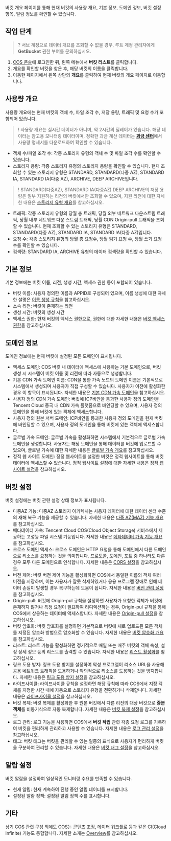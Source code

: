 
버킷 개요 페이지를 통해 현재 버킷의 사용량 개요, 기본 정보, 도메인 정보, 버킷 설정 항목, 알람 정보를 확인할 수 있습니다.


## 작업 단계

>? 서브 계정으로 데이터 개요를 조회할 수 없을 경우, 루트 계정 관리자에게 **GetBucket** 권한 부여를 문의하십시오.
>

1. [COS 콘솔](https://console.cloud.tencent.com/cos5)에 로그인한 뒤, 왼쪽 메뉴에서 **버킷 리스트**를 클릭합니다.
2. 개요를 확인할 버킷을 찾은 후, 해당 버킷의 이름을 클릭합니다.
3. 이동한 페이지에서 왼쪽 상단의 **개요**를 클릭하여 현재 버킷의 개요 페이지로 이동합니다.

## 사용량 개요

사용량 개요에는 현재 버킷의 객체 수, 파일 조각 수, 저장 용량, 트래픽 및 요청 수가 포함되어 있습니다.

>! 사용량 개요는 실시간 데이터가 아니며, 약 2시간의 딜레이가 있습니다. 해당 데이터는 참고용 모니터링 데이터이며, 정확한 과금 계산 데이터는 [**과금 센터**](https://console.cloud.tencent.com/expense/bill/dosageDownload)에서 사용량 명세서를 다운로드하여 확인할 수 있습니다.
>

- 객체 수/파일 조각 수: 각종 스토리지 유형의 객체 수 및 파일 조각 수를 확인할 수 있습니다.
- 스토리지 용량: 각종 스토리지 유형의 스토리지 용량을 확인할 수 있습니다. 현재 조회할 수 있는 스토리지 유형은 STANDARD, STANDARD(다중 AZ), STANDARD IA, STANDARD IA(다중 AZ), ARCHIVE, DEEP ARCHIVE입니다.
>! STANDARD(다중AZ), STANDARD IA(다중AZ) DEEP ARCHIVE의 저장 용량은 일부 지원하는 리전의 버킷에서만 조회할 수 있으며, 지원 리전에 대한 자세한 내용은 [스토리지 유형 개요](https://intl.cloud.tencent.com/document/product/436/30925)를 참고하십시오.
>
- 트래픽: 각종 스토리지 유형의 당월 총 트래픽, 당월 외부 네트워크 다운스트림 트래픽, 당월 내부 네트워크 다운 스트림 트래픽, 당월 CDN Origin-pull 트래픽을 조회할 수 있습니다. 현재 조회할 수 있는 스토리지 유형은 STANDARD, STANDARD(다중 AZ), STANDARD IA, STANDARD IA(다중 AZ)입니다.
- 요청 수: 각종 스토리지 유형의 당월 총 요청수, 당월 읽기 요청 수, 당월 쓰기 요청 수를 확인할 수 있습니다.
- 검색량: STANDARD IA, ARCHIVE 유형의 데이터 검색량을 확인할 수 있습니다.

## 기본 정보

기본 정보에는 버킷 이름, 리전, 생성 시간, 액세스 권한 등이 포함되어 있습니다.

- 버킷 이름: 사용자 정의한 이름과 APPID로 구성되어 있으며, 이름 생성에 대한 자세한 설명은 [이름 생성 규칙](https://intl.cloud.tencent.com/document/product/436/13312)을 참고하십시오.
- 소속 리전: 버킷이 존재하는 리전
- 생성 시간: 버킷의 생성 시간
- 액세스 권한: 현재 버킷의 액세스 권한으로, 권한에 대한 자세한 내용은 [버킷 액세스 권한](https://intl.cloud.tencent.com/document/product/436/13315)을 참고하십시오.

## 도메인 정보

도메인 정보에는 현재 버킷에 설정된 모든 도메인이 표시됩니다.

- 액세스 도메인: COS 버킷 내 데이터에 액세스에 사용하는 기본 도메인으로, 버킷 생성 시 시스템이 버킷 이름 및 리전에 따라 자동으로 생성합니다.
- 기본 CDN 가속 도메인 이름: CDN을 통한 가속 노드의 도메인 이름은 기본적으로 시스템에서 생성되며 사용자가 직접 구성할 수 있습니다. 사용자가 이전에 활성화한 경우 이 항목이 표시됩니다. 자세한 내용은 [기본 CDN 가속 도메인](https://intl.cloud.tencent.com/document/product/436/31506)을 참고하십시오.
- 사용자 정의 CDN 가속 도메인: 버킷에 ICP비안을 통과한 사용자 정의 도메인을 Tencent Cloud 중국 내 CDN 가속 플랫폼으로 바인딩할 수 있으며, 사용자 정의 도메인을 통해 버킷에 있는 객체에 액세스합니다.
- 사용자 정의 원본 서버 도메인: ICP비안을 통과한 사용자 정의 도메인을 현재 버킷에 바인딩할 수 있으며, 사용자 정의 도메인을 통해 버킷에 있는 객체에 액세스합니다.
- 글로벌 가속 도메인: 글로벌 가속을 활성화하면 시스템에서 기본적으로 글로벌 가속 도메인을 생성합니다. 사용자는 해당 도메인을 통해 데이터를 버킷에 업로드할 수 있으며, 글로벌 가속에 대한 자세한 내용은 [글로벌 가속 개요](https://intl.cloud.tencent.com/document/product/436/33409)를 참고하십시오.
- 정적 웹 사이트 도메인: 정정 웹사이트를 설정한 버킷은 정적 웹사이트를 통해 버킷 데이터에 액세스할 수 있습니다. 정적 웹사이트 설정에 대한 자세한 내용은 [정적 웹사이트 설정](https://intl.cloud.tencent.com/document/product/436/14984)을 참고하십시오.

## 버킷 설정

버킷 설정에는 버킷 관련 설정 상태 정보가 표시됩니다.

- 다중AZ 기능: 다중AZ 스토리지 아키텍처는 사용자 데이터에 대한 데이터 센터 수준의 재해 복구 기능을 제공할 수 있습니다. 자세한 내용은 [다중 AZ(MAZ) 기능 개요](https://intl.cloud.tencent.com/document/product/436/35208)를 참고하십시오.
- 메타데이터 가속: Tencent Cloud COS(Cloud Object Storage) 서비스에서 제공하는 고성능 파일 시스템 기능입니다. 자세한 내용은 [메타데이터 가속 기능 개요](https://intl.cloud.tencent.com/document/product/436/43305)를 참고하십시오.
- 크로스 도메인 액세스: 크로스 도메인은 HTTP 요청을 통해 도메인에서 다른 도메인으로 리소스를 요청하는 것을 의미합니다. 프로토콜, 도메인, 포트 중 하나라도 다른 경우 모두 다른 도메인으로 인식합니다. 자세한 내용은 [CORS 설정](https://intl.cloud.tencent.com/document/product/436/13318)을 참고하십시오.
- 버전 제어: 버킷 버전 제어 기능을 활성화하면 COS에서 동일한 이름의 객체 여러 버전을 저장하며, 이는 사용자가 잘못 삭제하였거나 응용 프로그램 장애로 인해 데이터 손실이 발생할 경우 복구하는데 도움이 됩니다. 자세한 내용은 [버전 관리 설정](https://intl.cloud.tencent.com/document/product/436/19881)을 참고하십시오.
- Origin-pull: 버킷에 Origin-pul 규칙을 설정하면 사용자가 요청한 객체가 버킷에 존재하지 않거나 특정 요청이 필요하여 리디렉션하는 경우, Origin-pul 규칙을 통해 COS에서 상응하는 데이터에 액세스합니다. 자세한 내용은 [Origin-pull 설정](https://intl.cloud.tencent.com/document/product/436/31508)을 참고하십시오.
- 버킷 암호화: 버킷 암호화를 설정하면 기본적으로 버킷에 새로 업로드된 모든 객체를 지정된 암호화 방법으로 암호화할 수 있습니다. 자세한 내용은 [버킷 암호화 개요](https://intl.cloud.tencent.com/document/product/436/33457)를 참고하십시오.
- 리스트: 리스트 기능을 활성화하면 정기적으로 매일 또는 매주 버킷의 객체 속성, 설정 상세 정보 등의 리스트를 출력할 수 있습니다. 자세한 내용은 [리스트 활성화](https://intl.cloud.tencent.com/document/product/436/30624)를 참고하십시오.
- 링크 도용 방지: 링크 도용 방지를 설정하여 악성 프로그램이 리소스 URL을 사용해 공용 네트워크 트래픽을 도용하거나 악의적으로 리소스를 도용하는 것을 방지합니다. 자세한 내용은 [링크 도용 방지 설정](https://intl.cloud.tencent.com/document/product/436/13319)을 참고하십시오.
- 라이프사이클: 라이프사이클 규칙을 설정하면 해당 규칙에 따라 COS에서 지정 객체를 지정한 시간 내에 자동으로 스토리지 유형을 전환하거나 삭제합니다. 자세한 내용은 [라이프사이클 설정](https://intl.cloud.tencent.com/document/product/436/14605)을 참고하십시오.
- 버킷 복제: 버킷 복제를 활성화한 후 원본 버킷에서 다른 리전의 대상 버킷으로 **증분 객체**를 비동기식으로 자동 복제합니다. 자세한 내용은 [버킷 복제 설정](https://intl.cloud.tencent.com/document/product/436/19235)을 참고하십시오.
- 로그 관리: 로그 기능을 사용하면 COS에서 **버킷 작업** 관련 각종 요청 로그를 기록하여 버킷을 편리하게 관리하고 사용할 수 있습니다. 자세한 내용은 [로그 관리 설정](https://intl.cloud.tencent.com/document/product/436/17040)을 참고하십시오.
- 태그: 버킷 태그는 버킷을 관리할 수 있는 일종의 표식으로 사용자가 편리하게 버킷을 구분하여 관리할 수 있습니다. 자세한 내용은 [버킷 태그 설정](https://intl.cloud.tencent.com/document/product/436/30928)을 참고하십시오.



## 알람 설정

버킷 알람을 설정하여 일상적인 모니터링 수요를 만족할 수 있습니다.

- 현재 알림: 현재 계속하여 진행 중인 알림 데이터를 표시합니다.
- 설정된 알람 정책: 설정된 알림 정책 수를 표시합니다.


## 기타

상기 COS 관련 구성 외에도 COS는 콘텐츠 조정, 데이터 워크플로 등과 같은 CI(Cloud Infinite) 기능도 통합합니다. 자세한 소개는 [Overview](https://intl.cloud.tencent.com/document/product/436/46387)를 참고하십시오.


